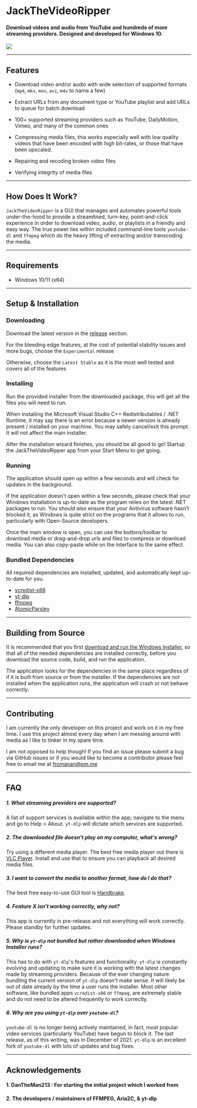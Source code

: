 # JackTheVideoRipper

#### Download videos and audio from YouTube and hundreds of more streaming providers. Designed and developed for Windows 10.

![](https://github.com/fromanan/JackTheVideoRipper/raw/master/docs/demo.gif)

<hr>

## Features

* Download video and/or audio with wide selection of supported formats (`mp4`, `mkv`, `mov`, `avi`, `m4v` to name a few)


* Extract URLs from any document type or YouTube playlist and add URLs to queue for batch download


* 100+ supported streaming providers such as YouTube, DailyMotion, Vimeo, and many of the common ones


* Compressing media files, this works especially well with low quality videos that have been encoded with high
  bit-rates, or those that have been upscaled.


* Repairing and recoding broken video files


* Verifying integrity of media files

<hr>

## How Does It Work?

`JackTheVideoRipper` is a GUI that manages and automates powerful tools under-the-hood to provide a streamlined,
turn-key, point-and-click experience in order to download video, audio, or playlists in a friendly and easy way.
The true power lies within included command-line tools `youtube-dl` and `ffmpeg` which do the heavy lifting of
extracting and/or transcoding the media.

<hr>

## Requirements

* Windows 10/11 (x64)

<hr>

## Setup & Installation

### Downloading

Download the latest version in the [release](https://github.com/fromanan/JackTheVideoRipper/releases) section.

For the bleeding edge features, at the cost of potential stability issues and more bugs, choose the `Experimental`
release

Otherwise, choose the `Latest Stable` as it is the most well tested and covers all of the features

### Installing

Run the provided installer from the downloaded package, this will get all the files you will need to run.

When installing the Microsoft Visual Studio C++ Redistributables / .NET Runtime, it may say there is an error
because a newer version is already present / installed on your machine. You may safely cancel/exit this prompt.
It will not affect the main installer.

After the installation wizard finishes, you should be all good to go! Startup the JackTheVideoRipper app from your
Start Menu to get going.

### Running

The application should open up within a few seconds and will check for updates in the background.

If the application doesn't open within a few seconds, please check that your Windows installation is up-to-date as the
program relies on the latest .NET packages to run. You should also ensure that your Antivirus software hasn't blocked
it, as Windows is quite strict on the programs that it allows to run, particularly with Open-Source developers.

Once the main window is open, you can use the buttons/toolbar to download media or drag-and-drop urls and files to
compress or download media. You can also copy-paste while on the interface to the same effect.

### Bundled Dependencies

All required dependencies are installed, updated, and automatically kept up-to-date for you.

* [vcredist-x86](https://www.microsoft.com/en-us/download/confirmation.aspx?id=5555)
* [yt-dlp](https://github.com/yt-dlp/yt-dlp)
* [ffmpeg](https://www.ffmpeg.org/download.html#build-windows)
* [AtomicParsley](http://atomicparsley.sourceforge.net)

<hr>

## Building from Source

It is recommended that you first
[download and run the Windows Installer](https://github.com/fromanan/JackTheVideoRipper/releases), so that all of the
needed dependencies are installed correctly, before you download the source code, build, and run the application. 

The application looks for the dependencies in the same place regardless of if it is built from source or from the
installer. If the dependencies are not installed when the application runs, the application will crash or not behave
correctly.

<hr>

## Contributing

I am currently the only developer on this project and work on it in my free time. I use this project almost every day
when I am messing around with media as I like to tinker in my spare time.

I am not opposed to help though! If you find an issue please submit a bug via GitHub issues or if you would like to
become a contributor please feel free to email me at [fromanan@pm.me](mailto:fromanan@pm.me)

<hr>

## FAQ

##### 1. <i>What streaming providers are supported?</i>

A list of support services is available within the app; navigate to the menu and go to Help > About. `yt-dlp` will
dictate which services are supported.

##### 2. <i>The downloaded file doesn't play on my computer, what's wrong?</i>

Try using a different media player. The best free media player out there is
[VLC Player](https://www.videolan.org/vlc/index.html). Install and use that to ensure you can playback all desired
media files.

##### 3. <i>I want to convert the media to another format, how do I do that?</i>

The best free easy-to-use GUI tool is [Handbrake](https://handbrake.fr/).

##### 4. <i>Feature X isn't working correctly, why not?</i>

This app is currently in pre-release and not everything will work correctly. Please standby for further updates.

##### 5. <i>Why is `yt-dlp` not bundled but rather downloaded when Windows Installer runs?</i>

This has to do with `yt-dlp`'s features and functionality. `yt-dlp` is constantly evolving and updating to make sure
it is working with the latest changes made by streaming providers. Because of the ever changing nature bundling the 
current version of `yt-dlp` doesn't make sense. It will likely be out of date already by the time a user runs the
installer. Most other software, like bundled apps `vcredist-x86` or `ffmpeg`, are extremely stable and do not need
to be altered frequently to work correctly.

##### 6. <i>Why are you using `yt-dlp` over `youtube-dl`?</i>

`youtube-dl` is no longer being actively maintained, in fact, most popular video services (particularly YouTube) have
begun to block it. The last release, as of this writing, was in December of 2021. `yt-dlp` is an excellent fork of
`youtube-dl` with lots of updates and bug fixes.

<hr>

## Acknowledgements

#### 1. DanTheMan213 : For starting the initial project which I worked from

#### 2. The developers / maintainers of FFMPEG, Aria2C, & yt-dlp